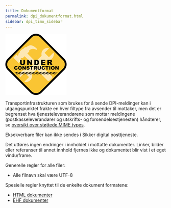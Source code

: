```yaml
---
title: Dokumentformat
permalink: dpi_dokumentformat.html
sidebar: dpi_timo_sidebar
---
```


![](/images/dpi/underarbeide.png)

Transportinfrastrukturen som brukes for å sende DPI-meldinger kan i utgangspunktet frakte en hver filtype fra avsender til mottaker, men det er begrenset hva tjenesteleverandørene som mottar meldingene (postkasseleverandører og utskrifts- og forsendelsestjenesten) håndterer, se [oversikt over støttede MIME types](https://difi.github.io/felleslosninger/dpi_mimetypes.html).

Eksekverbare filer kan ikke sendes i Sikker digital posttjeneste.

Det utføres ingen endringer i innholdet i mottatte dokumenter. Linker, bilder eller referanser til annet innhold fjernes ikke og dokumentet blir vist i et eget vindu/frame.

Generelle regler for alle filer:

  - Alle filnavn skal være UTF-8

Spesielle regler knyttet til de enkelte dokument formatene:

  - [HTML dokumenter](dpi_html.html)
  - [EHF dokumenter](dpi_ehf.html)
